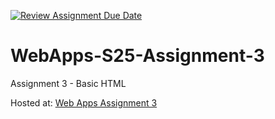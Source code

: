 [![Review Assignment Due Date](https://classroom.github.com/assets/deadline-readme-button-22041afd0340ce965d47ae6ef1cefeee28c7c493a6346c4f15d667ab976d596c.svg)](https://classroom.github.com/a/dtnQoQgg)
# WebApps-S25-Assignment-3
Assignment 3 - Basic HTML
 
Hosted at: [Web Apps Assignment 3](https://44-563-webapps-s25.github.io/44563-webapps-s25-assignment3-ImadeddinOuahidi/)
